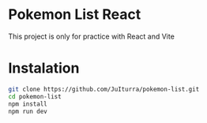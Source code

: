 # Pokemon List React
This project is only for practice with React and Vite

# Instalation
```bash
git clone https://github.com/JuIturra/pokemon-list.git
cd pokemon-list
npm install
npm run dev
```